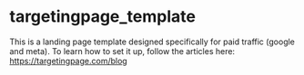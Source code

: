 # targetingpage_template

This is a landing page template  designed specifically for paid traffic (google and meta). To learn how to set it up, follow the articles here: https://targetingpage.com/blog 

